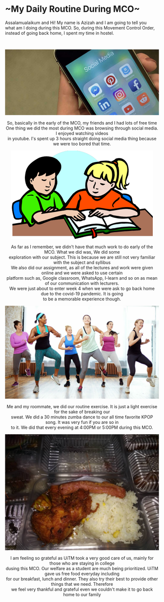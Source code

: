 
<h1>~My Daily Routine During MCO~</h1>
<p>Assalamualaikum and Hi! My name is Azizah and I am going to tell you<br>
what am I doing during this MCO. So, during this Movement Control Order,<br>
instead of going back home, I spent my time in hostel.</p> </br>

![](HTML%20exercises%20github/socmed.jpg)
<p><center> So, basically in the early of the MCO, my friends and I had lots of free time<br>
One thing we did the most during MCO was browsing through social media. I enjoyed watching videos<br>
in youtube. I's spent up 3 hours straight doing social media thing because we were too bored that time.<br>

![](HTML%20exercises%20github/homework.png)
<p> As far as I remember, we didn't have that much work to do early of the MCO. What we did was, We did some<br>
exploration with our subject. This is because we are still not very familiar with the subject and syllibus<br>
We also did our assignment, as all of the lectures and work were given online and we were asked to use certain<br>
platform such as, Google classroom, WhatsApp, I-learn and so on as mean of our communication with lecturers.<br>
We were just about to enter week 4 when we were ask to go back home due to the covid-19 pandemic. It is going<br>
to be a memorable experience though.<br>

![](HTML%20exercises%20github/zumba.jpg)
<p> Me and my roommate, we did our routine exercise. It is just a light exercise for the sake of breaking our<br>
sweat. We did a 30 minutes zumba dance to our all time favorite KPOP song. It was very fun if you are so in<br>
to it. We did that every evening at 4:00PM or 5:00PM during this MCO.<br>

![](HTML%20exercises%20github/food.jpg)
<p> I am feeling so grateful as UiTM took a very good care of us, mainly for those who are staying in college<br>
dusing this MCO. Our welfare as a student are much being prioritized. UiTM gave us free food everyday including<br>
for our breakfast, lunch and dinner. They also try their best to provide other things that we need. Therefore<br>
we feel very thankful and grateful even we couldn't make it to go back home to our family<br>
